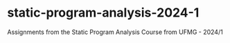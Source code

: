 # static-program-analysis-2024-1
Assignments from the Static Program Analysis Course from UFMG - 2024/1
